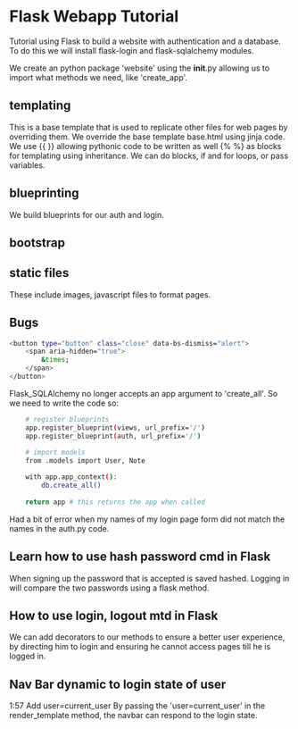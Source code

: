 # Flask Webapp Tutorial

Tutorial using Flask to build a website with authentication and a database. To do this we will install flask-login and flask-sqlalchemy modules.

We create an python package 'website' using the __init__.py allowing us to import what methods we need, like 'create_app'.

## templating

This is a base template that is used to replicate other files for web pages by overriding them.
We override the base template base.html using jinja code.  We use {{ }} allowing pythonic code to be written as well {% %} as blocks for templating using inheritance.
We can do blocks, if and for loops, or pass variables.

## blueprinting

We build blueprints for our auth and login.

## bootstrap

## static files

These include images, javascript files to format pages.

## Bugs

```bash
<button type="button" class="close" data-bs-dismiss="alert">
    <span aria-hidden="true">
        &times;
    </span>
</button>
```

Flask_SQLAlchemy no longer accepts an app argument to 'create_all'.  So we need to write the code so:

```bash
    # register blueprints
    app.register_blueprint(views, url_prefix='/')
    app.register_blueprint(auth, url_prefix='/')
    
    # import models
    from .models import User, Note

    with app.app_context():
        db.create_all()
    
    return app # this returns the app when called
```

Had a bit of error when my names of my login page form did not match the names in the auth.py code.  

## Learn how to use hash password cmd in Flask

When signing up the password that is accepted is saved hashed.  Logging in will compare the two passwords using a flask method.

## How to use login, logout mtd in Flask

We can add decorators to our methods to ensure a better user experience, by directing him to login and ensuring he cannot access pages till he is logged in.

## Nav Bar dynamic to login state of user

1:57
Add user=current_user
By passing the 'user=current_user' in the render_template method, the navbar can respond to the login state.
